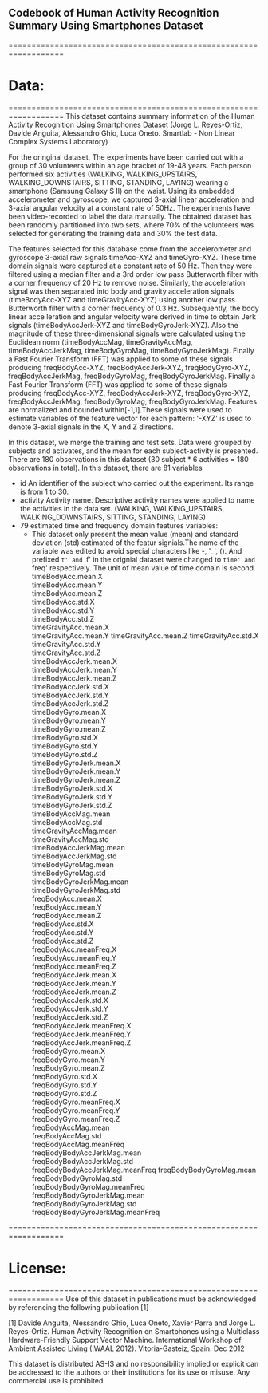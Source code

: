 ##  Codebook of Human Activity Recognition Summary Using Smartphones Dataset 

==================================================================
# Data:
==================================================================
This dataset contains summary information of the Human Activity Recognition Using Smartphones Dataset (Jorge L. Reyes-Ortiz, Davide Anguita, Alessandro Ghio, Luca Oneto. Smartlab - Non Linear Complex Systems Laboratory) 

For the oringinal dataset, The experiments have been carried out with a group of 30 volunteers within an age bracket of 19-48 years. Each person performed six activities (WALKING, WALKING_UPSTAIRS, WALKING_DOWNSTAIRS, SITTING, STANDING, LAYING) wearing a smartphone (Samsung Galaxy S II) on the waist. Using its embedded accelerometer and gyroscope, we captured 3-axial linear acceleration and 3-axial angular velocity at a constant rate of 50Hz. The experiments have been video-recorded to label the data manually. The obtained dataset has been randomly partitioned into two sets, where 70% of the volunteers was selected for generating the training data and 30% the test data. 

The features selected for this database come from the accelerometer and gyroscope 3-axial raw signals timeAcc-XYZ and timeGyro-XYZ. These time domain signals were captured at a constant rate of 50 Hz. Then they were filtered using a median filter and a 3rd order low pass Butterworth filter with a corner frequency of 20 Hz to remove noise. Similarly, the acceleration signal was then separated into body and gravity acceleration signals (timeBodyAcc-XYZ and timeGravityAcc-XYZ) using another low pass Butterworth filter with a corner frequency of 0.3 Hz. Subsequently, the body linear acce leration and angular velocity were derived in time to obtain Jerk signals (timeBodyAccJerk-XYZ and timeBodyGyroJerk-XYZ). Also the magnitude of these three-dimensional signals were calculated using the Euclidean norm (timeBodyAccMag, timeGravityAccMag, timeBodyAccJerkMag, timeBodyGyroMag, timeBodyGyroJerkMag). Finally a Fast Fourier Transform (FFT) was applied to some of these signals producing freqBodyAcc-XYZ, freqBodyAccJerk-XYZ, freqBodyGyro-XYZ, freqBodyAccJerkMag, freqBodyGyroMag, freqBodyGyroJerkMag. Finally a Fast Fourier Transform (FFT) was applied to some of these signals producing freqBodyAcc-XYZ, freqBodyAccJerk-XYZ, freqBodyGyro-XYZ, freqBodyAccJerkMag, freqBodyGyroMag, freqBodyGyroJerkMag. Features are normalized and bounded within[-1,1].These signals were used to estimate variables of the feature vector for each pattern:  '-XYZ' is used to denote 3-axial signals in the X, Y and Z directions.

In this dataset, we merge the training and test sets. Data were grouped by subjects and activates, and the mean for each subject-activity is presented. There are 180 observations in this dataset (30 subject * 6 activities = 180 observations in total). 
In this dataset, there are 81 variables
- id		    An identifier of the subject who carried out the experiment.  Its range is from 1 to 30. 
- activity	Activity name. 	Descriptive activity names were applied to name the activities in the data set. (WALKING, WALKING_UPSTAIRS, WALKING_DOWNSTAIRS, SITTING, STANDING, LAYING)
- 79  estimated time and frequency domain features variables: 
  - This dataset only present the mean value (mean) and standard deviation (std) estimated of the featur signials.The name of the variable was edited to avoid special characters like -, '_', (). And prefixed `t' and `f' in the orignial dataset were changed to `time' and `freq' respectively. The unit of mean value of time domain is second. 
        timeBodyAcc.mean.X               
        timeBodyAcc.mean.Y            
        timeBodyAcc.mean.Z              
        timeBodyAcc.std.X              
        timeBodyAcc.std.Y             
        timeBodyAcc.std.Z               
        timeGravityAcc.mean.X          
        timeGravityAcc.mean.Y 
        timeGravityAcc.mean.Z
        timeGravityAcc.std.X           
        timeGravityAcc.std.Y            
        timeGravityAcc.std.Z            
        timeBodyAccJerk.mean.X          
        timeBodyAccJerk.mean.Y          
        timeBodyAccJerk.mean.Z          
        timeBodyAccJerk.std.X           
        timeBodyAccJerk.std.Y         
        timeBodyAccJerk.std.Z           
        timeBodyGyro.mean.X             
        timeBodyGyro.mean.Y             
        timeBodyGyro.mean.Z             
        timeBodyGyro.std.X              
        timeBodyGyro.std.Y             
        timeBodyGyro.std.Z              
        timeBodyGyroJerk.mean.X        
        timeBodyGyroJerk.mean.Y       
        timeBodyGyroJerk.mean.Z        
        timeBodyGyroJerk.std.X         
        timeBodyGyroJerk.std.Y          
        timeBodyGyroJerk.std.Z          
        timeBodyAccMag.mean             
        timeBodyAccMag.std              
        timeGravityAccMag.mean          
        timeGravityAccMag.std           
        timeBodyAccJerkMag.mean         
        timeBodyAccJerkMag.std          
        timeBodyGyroMag.mean            
        timeBodyGyroMag.std             
        timeBodyGyroJerkMag.mean       
        timeBodyGyroJerkMag.std         
        freqBodyAcc.mean.X              
        freqBodyAcc.mean.Y              
        freqBodyAcc.mean.Z              
        freqBodyAcc.std.X               
        freqBodyAcc.std.Y               
        freqBodyAcc.std.Z               
        freqBodyAcc.meanFreq.X          
        freqBodyAcc.meanFreq.Y         
        freqBodyAcc.meanFreq.Z          
        freqBodyAccJerk.mean.X          
        freqBodyAccJerk.mean.Y          
        freqBodyAccJerk.mean.Z          
        freqBodyAccJerk.std.X           
        freqBodyAccJerk.std.Y           
        freqBodyAccJerk.std.Z           
        freqBodyAccJerk.meanFreq.X      
        freqBodyAccJerk.meanFreq.Y      
        freqBodyAccJerk.meanFreq.Z      
        freqBodyGyro.mean.X             
        freqBodyGyro.mean.Y             
        freqBodyGyro.mean.Z             
        freqBodyGyro.std.X             
        freqBodyGyro.std.Y              
        freqBodyGyro.std.Z             
        freqBodyGyro.meanFreq.X         
        freqBodyGyro.meanFreq.Y         
        freqBodyGyro.meanFreq.Z         
        freqBodyAccMag.mean             
        freqBodyAccMag.std              
        freqBodyAccMag.meanFreq         
        freqBodyBodyAccJerkMag.mean     
        freqBodyBodyAccJerkMag.std      
        freqBodyBodyAccJerkMag.meanFreq 
        freqBodyBodyGyroMag.mean        
        freqBodyBodyGyroMag.std         
        freqBodyBodyGyroMag.meanFreq    
        freqBodyBodyGyroJerkMag.mean    
        freqBodyBodyGyroJerkMag.std     
        freqBodyBodyGyroJerkMag.meanFreq
 





==================================================================
# License:
==================================================================
Use of this dataset in publications must be acknowledged by referencing the following publication [1] 

[1] Davide Anguita, Alessandro Ghio, Luca Oneto, Xavier Parra and Jorge L. Reyes-Ortiz. Human Activity Recognition on Smartphones using a Multiclass Hardware-Friendly Support Vector Machine. International Workshop of Ambient Assisted Living (IWAAL 2012). Vitoria-Gasteiz, Spain. Dec 2012

This dataset is distributed AS-IS and no responsibility implied or explicit can be addressed to the authors or their institutions for its use or misuse. Any commercial use is prohibited.








